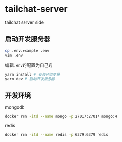 # tailchat-server
tailchat server side

## 启动开发服务器

```bash
cp .env.example .env
vim .env
```

编辑`.env`的配置为自己的

```bash
yarn install # 安装环境变量
yarn dev # 启动开发服务器
```

## 开发环境

mongodb
```bash
docker run -itd --name mongo -p 27017:27017 mongo:4
```

redis
```bash
docker run -itd --name redis -p 6379:6379 redis
```

